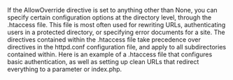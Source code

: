 If the AllowOverride directive is set to anything other than None, you can specify certain configuration options at the directory level, through the .htaccess file. This file is most often used for rewriting URLs, authenticating users in a protected directory, or specifying error documents for a site.
The directives contained within the .htaccess file take precedence over directives in the httpd.conf configuration file, and apply to all subdirectories contained within.
Here is an example of a .htaccess file that configures basic authentication, as well as setting up clean URLs that redirect everything to a parameter or index.php.